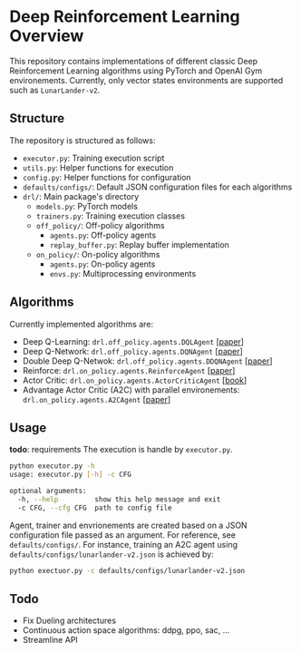 # Deep Reinforcement Learning Overview

This repository contains implementations of different classic Deep Reinforcement Learning algorithms using PyTorch and OpenAI Gym environements. Currently, only vector states environments are supported such as `LunarLander-v2`.

## Structure
The repository is structured as follows:
- `executor.py`: Training execution script
- `utils.py`: Helper functions for execution
- `config.py`: Helper functions for configuration
- `defaults/configs/`: Default JSON configuration files for each algorithms
- `drl/`: Main package's directory
    - `models.py`: PyTorch models
    - `trainers.py`: Training execution classes
    - `off_policy/`: Off-policy algorithms
        - `agents.py`: Off-policy agents
        - `replay_buffer.py`: Replay buffer implementation
    - `on_policy/`: On-policy algorithms
        - `agents.py`: On-policy agents
        - `envs.py`: Multiprocessing environments

## Algorithms

Currently implemented algorithms are:
- Deep Q-Learning: `drl.off_policy.agents.DQLAgent` \[<a href='https://arxiv.org/pdf/1312.5602.pdf'>paper</a>\]
- Deep Q-Network: `drl.off_policy.agents.DQNAgent` \[<a href='https://web.stanford.edu/class/psych209/Readings/MnihEtAlHassibis15NatureControlDeepRL.pdf'>paper</a>\]
- Double Deep Q-Netwok: `drl.off_policy.agents.DDQNAgent` \[<a href='https://arxiv.org/pdf/1509.06461.pdf'>paper</a>\]
- Reinforce: `drl.on_policy.agents.ReinforceAgent` \[<a href='https://link.springer.com/content/pdf/10.1007%2FBF00992696.pdf'>paper</a>\]
- Actor Critic: `drl.on_policy.agents.ActorCriticAgent` \[<a href='http://www.incompleteideas.net/book/RLbook2020.pdf'>book</a>\]
- Advantage Actor Critic (A2C) with parallel environements: `drl.on_policy.agents.A2CAgent` \[<a href='https://arxiv.org/pdf/1602.01783v2.pdf'>paper</a>\]

## Usage

**todo**: requirements
The execution is handle by `executor.py`. 
```bash
python executor.py -h
usage: executor.py [-h] -c CFG

optional arguments:
  -h, --help         show this help message and exit
  -c CFG, --cfg CFG  path to config file
```
Agent, trainer and envrionements are created based on a JSON configuration file passed as an argument. For reference, see `defaults/configs/`. For instance, training an A2C agent using `defaults/configs/lunarlander-v2.json` is achieved by:
```bash
python exectuor.py -c defaults/configs/lunarlander-v2.json
```

## Todo

- Fix Dueling architectures
- Continuous action space algorithms: ddpg, ppo, sac, ...
- Streamline API

